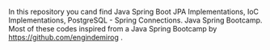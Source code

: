In this repository you cand find Java Spring Boot JPA Implementations, IoC Implementations, PostgreSQL - Spring Connections. Java Spring Bootcamp.
Most of these codes inspired from a Java Spring Bootcamp by https://github.com/engindemirog .
